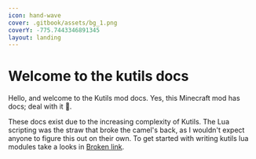```yaml
---
icon: hand-wave
cover: .gitbook/assets/bg_1.png
coverY: -775.7443346891345
layout: landing
---
```


# Welcome to the kutils docs

Hello, and welcome to the Kutils mod docs. Yes, this Minecraft mod has docs; deal with it 🤷.

These docs exist due to the increasing complexity of Kutils. The Lua scripting was the straw that broke the camel's back, as I wouldn't expect anyone to figure this out on their own. To get started with writing kutils lua modules take a looks in [Broken link](broken-reference "mention").
